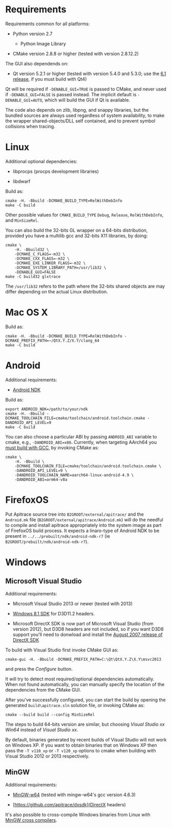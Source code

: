 # Requirements #

Requirements common for all platforms:

* Python version 2.7

  * Python Image Library

* CMake version 2.8.8 or higher (tested with version 2.8.12.2)


The GUI also dependends on:

* Qt version 5.2.1 or higher (tested with version 5.4.0 and 5.3.0; use the
  [6.1 release](https://github.com/apitrace/apitrace/releases/tag/6.1), if you
  must build with Qt4)

Qt will be required if `-DENABLE_GUI=TRUE` is passed to CMake, and never used
if `-DENABLE_GUI=FALSE` is passed instead.  The implicit default is
`-DENABLE_GUI=AUTO`, which will build the GUI if Qt is available.


The code also depends on zlib, libpng, and snappy libraries, but the bundled
sources are always used regardless of system availability, to make the wrapper
shared-objects/DLL self contained, and to prevent symbol collisions when
tracing.


# Linux #

Additional optional dependencies:

* libprocps (procps development libraries)

* libdwarf

Build as:

    cmake -H. -Bbuild -DCMAKE_BUILD_TYPE=RelWithDebInfo
    make -C build

Other possible values for `CMAKE_BUILD_TYPE` `Debug`, `Release`,
`RelWithDebInfo`, and `MinSizeRel`.

You can also build the 32-bits GL wrapper on a 64-bits distribution, provided
you have a multilib gcc and 32-bits X11 libraries, by doing:

    cmake \
        -H. -Bbuild32 \
        -DCMAKE_C_FLAGS=-m32 \
        -DCMAKE_CXX_FLAGS=-m32 \
        -DCMAKE_EXE_LINKER_FLAGS=-m32 \
        -DCMAKE_SYSTEM_LIBRARY_PATH=/usr/lib32 \
        -DENABLE_GUI=FALSE
    make -C build32 glxtrace

The `/usr/lib32` refers to the path where the 32-bits shared objects are may
differ depending on the actual Linux distribution.


# Mac OS X #

Build as:

    cmake -H. -Bbuild -DCMAKE_BUILD_TYPE=RelWithDebInfo -DCMAKE_PREFIX_PATH=~/QtX.Y.Z/X.Y/clang_64
    make -C build


# Android #

Additional requirements:

* [Android NDK](http://developer.android.com/sdk/ndk/index.html)

Build as:

    export ANDROID_NDK=/path/to/your/ndk
    cmake -H. -Bbuild -DCMAKE_TOOLCHAIN_FILE=cmake/toolchain/android.toolchain.cmake -DANDROID_API_LEVEL=9
    make -C build

You can also choose a particular ABI by passing `ANDROID_ABI` variable to
cmake, e.g., `-DANDROID_ABI=x86`.  Currently, when targeting AArch64 you [must
build with GCC](https://github.com/apitrace/apitrace/issues/312), by invoking
CMake as:

    cmake \
        -H. -Bbuild \
        -DCMAKE_TOOLCHAIN_FILE=cmake/toolchain/android.toolchain.cmake \
        -DANDROID_API_LEVEL=9 \
        -DANDROID_TOOLCHAIN_NAME=aarch64-linux-android-4.9 \
        -DANDROID_ABI=arm64-v8a


# FirefoxOS #

Put Apitrace source tree into `B2GROOT/external/apitrace/` and the `Android.mk`
file (`B2GROOT/external/apitrace/Android.mk`) will do the needful to compile
and install apitrace appropriately into the system image as part of FirefoxOS
build process. It expects a linaro-type of Android NDK to be present in
`../../prebuilt/ndk/android-ndk-r7` (ie `B2GROOT/prebuilt/ndk/android-ndk-r7`).


# Windows #

## Microsoft Visual Studio ##

Additional requirements:

* Microsoft Visual Studio 2013 or newer (tested with 2013)

* [Windows 8.1 SDK](http://msdn.microsoft.com/en-us/windows/desktop/bg162891.aspx)
  for D3D11.2 headers.

* Microsoft DirectX SDK is now part of Microsoft Visual Studio (from version
  2012), but D3D8 headers are not included, so if you want D3D8 support you'll
  need to donwload and install the
  [August 2007 release of DirectX SDK](http://www.microsoft.com/downloads/details.aspx?familyid=529F03BE-1339-48C4-BD5A-8506E5ACF571)

To build with Visual Studio first invoke CMake GUI as:

    cmake-gui -H. -Bbuild -DCMAKE_PREFIX_PATH=C:\Qt\QtX.Y.Z\X.Y\msvc2013

and press the _Configure_ button.

It will try to detect most required/optional dependencies automatically.  When
not found automatically, you can manually specify the location of the
dependencies from the CMake GUI.

After you've successfully configured, you can start the build by opening the
generated `build\apitrace.sln` solution file, or invoking CMake as:

    cmake --build build --config MinSizeRel

The steps to build 64-bits version are similar, but choosing _Visual Studio xx
Win64_ instead of _Visual Studio xx_.

By default, binaries generated by recent builds of Visual Studio will not work
on Windows XP.  If you want to obtain binaries that on Windows XP then pass the
`-T v110_xp` or `-T v120_xp` options to cmake when building with Visual Studio
2012 or 2013 respectively.

## MinGW ##

Additional requirements:

* [MinGW-w64](http://mingw-w64.sourceforge.net/) (tested with mingw-w64's gcc version 4.6.3)

* [https://github.com/apitrace/dxsdk](DirectX headers)

It's also possible to cross-compile Windows binaries from Linux with
[MinGW cross compilers](http://www.cmake.org/Wiki/CmakeMingw).

